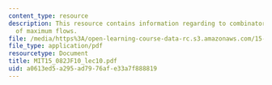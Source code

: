 ```yaml
---
content_type: resource
description: This resource contains information regarding to combinatorial applications
  of maximum flows.
file: /media/https%3A/open-learning-course-data-rc.s3.amazonaws.com/15-082j-network-optimization-fall-2010/a0613ed5a295ad7976afe33a7f888819_MIT15_082JF10_lec10.pdf
file_type: application/pdf
resourcetype: Document
title: MIT15_082JF10_lec10.pdf
uid: a0613ed5-a295-ad79-76af-e33a7f888819
---
```

